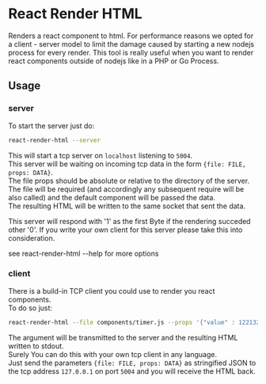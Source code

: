 # React Render HTML

Renders a react component to html. For performance reasons we opted for a client - server model to limit the damage caused by starting a new nodejs process for every render.
This tool is really useful when you want to render react components outside of nodejs like in a PHP or Go Process.

## Usage
### server 
To start the server just do:   
```bash
react-render-html --server
```
This will start a tcp server on `localhost` listening to `5004`.  
This server will be waiting on incoming tcp data in the form `{file: FILE, props: DATA}`.  
The file props should be absolute or relative to the directory of the server.  
The file will be required (and accordingly any subsequent require will be also called) and the default component will be passed the data.  
The resulting HTML will be written to the same socket that sent the data.

This server will respond with '1' as the first Byte if the rendering succeded other '0'.
If you write your own client for this server please take this into consideration.

see react-render-html --help for more options

### client
There is a build-in TCP client you could use to render you react components.  
To do so just: 
```bash
react-render-html --file components/timer.js --props '{"value" : 12213213}'
```
The argument will be transmitted to the server and the resulting HTML written to stdout.  
Surely You can do this with your own tcp client in any language.  
Just send the parameters `{file: FILE, props: DATA}`  as stringified JSON to the tcp address `127.0.0.1` on port `5004` and you will receive the HTML back.  
